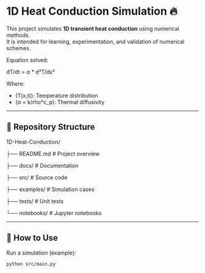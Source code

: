 # 1D Heat Conduction Simulation 🔥

This project simulates **1D transient heat conduction** using numerical methods.  
It is intended for learning, experimentation, and validation of numerical schemes.

Equation solved:

dT/dt = α * d²T/dx²

Where:
- \(T(x,t)): Temperature distribution
- \(α = k/rho*c_p\): Thermal diffusivity

---
## 📂 Repository Structure

1D-Heat-Conduction/

├── README.md # Project overview

├── docs/ # Documentation

├── src/ # Source code

├── examples/ # Simulation cases

├── tests/ # Unit tests

└── notebooks/ # Jupyter notebooks

---

## 🚀 How to Use
Run a simulation (example):
```bash
python src/main.py
